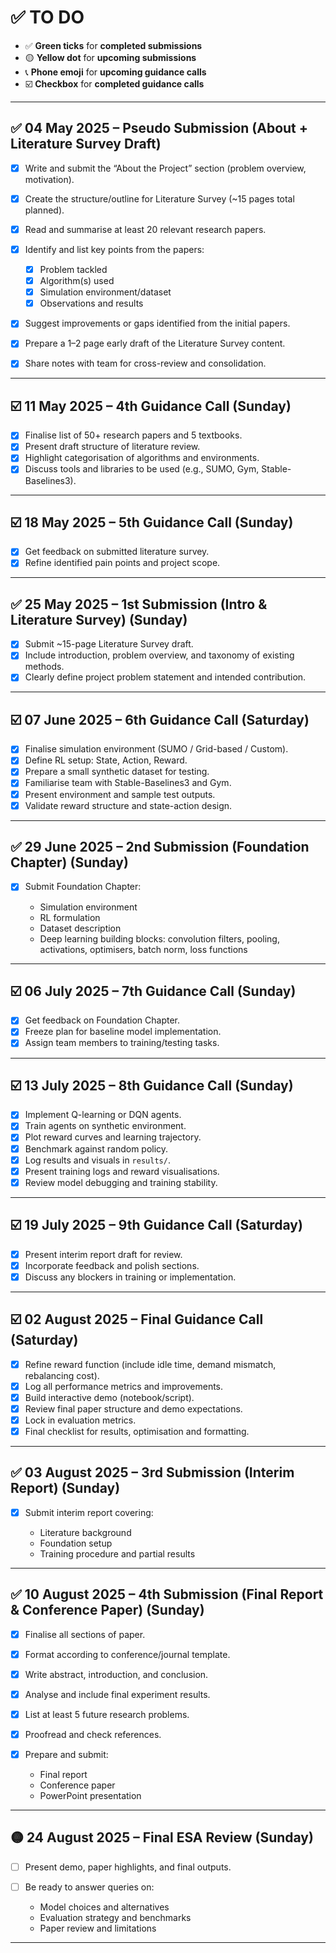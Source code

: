 # ✅ TO DO

* ✅ **Green ticks** for **completed submissions**
* 🟡 **Yellow dot** for **upcoming submissions**
* 📞 **Phone emoji** for **upcoming guidance calls**
* ☑️ **Checkbox** for **completed guidance calls**

---

## ✅ 04 May 2025 – Pseudo Submission (About + Literature Survey Draft)

* [x] Write and submit the “About the Project” section (problem overview, motivation).
* [x] Create the structure/outline for Literature Survey (\~15 pages total planned).
* [x] Read and summarise at least 20 relevant research papers.
* [x] Identify and list key points from the papers:

  * [x] Problem tackled
  * [x] Algorithm(s) used
  * [x] Simulation environment/dataset
  * [x] Observations and results
* [x] Suggest improvements or gaps identified from the initial papers.
* [x] Prepare a 1–2 page early draft of the Literature Survey content.
* [x] Share notes with team for cross-review and consolidation.

---

## ☑️ 11 May 2025 – 4th Guidance Call (Sunday)

* [x] Finalise list of 50+ research papers and 5 textbooks.
* [x] Present draft structure of literature review.
* [x] Highlight categorisation of algorithms and environments.
* [x] Discuss tools and libraries to be used (e.g., SUMO, Gym, Stable-Baselines3).

---

## ☑️ 18 May 2025 – 5th Guidance Call (Sunday)

* [x] Get feedback on submitted literature survey.
* [x] Refine identified pain points and project scope.

---

## ✅ 25 May 2025 – 1st Submission (Intro & Literature Survey) (Sunday)

* [x] Submit \~15-page Literature Survey draft.
* [x] Include introduction, problem overview, and taxonomy of existing methods.
* [x] Clearly define project problem statement and intended contribution.

---

## ☑️ 07 June 2025 – 6th Guidance Call (Saturday)

* [x] Finalise simulation environment (SUMO / Grid-based / Custom).
* [x] Define RL setup: State, Action, Reward.
* [x] Prepare a small synthetic dataset for testing.
* [x] Familiarise team with Stable-Baselines3 and Gym.
* [x] Present environment and sample test outputs.
* [x] Validate reward structure and state-action design.

---

## ✅ 29 June 2025 – 2nd Submission (Foundation Chapter) (Sunday)

* [x] Submit Foundation Chapter:

  * Simulation environment
  * RL formulation
  * Dataset description
  * Deep learning building blocks: convolution filters, pooling, activations, optimisers, batch norm, loss functions

---

## ☑️ 06 July 2025 – 7th Guidance Call (Sunday)

* [x] Get feedback on Foundation Chapter.
* [x] Freeze plan for baseline model implementation.
* [x] Assign team members to training/testing tasks.

---

## ☑️ 13 July 2025 – 8th Guidance Call (Sunday)

* [x] Implement Q-learning or DQN agents.
* [x] Train agents on synthetic environment.
* [x] Plot reward curves and learning trajectory.
* [x] Benchmark against random policy.
* [x] Log results and visuals in `results/`.
* [x] Present training logs and reward visualisations.
* [x] Review model debugging and training stability.

---

## ☑️ 19 July 2025 – 9th Guidance Call (Saturday)

* [x] Present interim report draft for review.
* [x] Incorporate feedback and polish sections.
* [x] Discuss any blockers in training or implementation.

---

## ☑️ 02 August 2025 – Final Guidance Call (Saturday)

* [X] Refine reward function (include idle time, demand mismatch, rebalancing cost).
* [X] Log all performance metrics and improvements.
* [X] Build interactive demo (notebook/script).
* [X] Review final paper structure and demo expectations.
* [X] Lock in evaluation metrics.
* [X] Final checklist for results, optimisation and formatting.

---

## ✅ 03 August 2025 – 3rd Submission (Interim Report) (Sunday)

* [X] Submit interim report covering:

  * Literature background
  * Foundation setup
  * Training procedure and partial results

---

## ✅ 10 August 2025 – 4th Submission (Final Report & Conference Paper) (Sunday)

* [X] Finalise all sections of paper.
* [X] Format according to conference/journal template.
* [X] Write abstract, introduction, and conclusion.
* [X] Analyse and include final experiment results.
* [X] List at least 5 future research problems.
* [X] Proofread and check references.
* [X] Prepare and submit:

  * Final report
  * Conference paper
  * PowerPoint presentation

---

## 🟡 24 August 2025 – Final ESA Review (Sunday)

* [ ] Present demo, paper highlights, and final outputs.
* [ ] Be ready to answer queries on:

  * Model choices and alternatives
  * Evaluation strategy and benchmarks
  * Paper review and limitations

---
